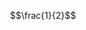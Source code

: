 <!-- MathJax -->
<script type="text/javascript"
  src="https://cdnjs.cloudflare.com/ajax/libs/mathjax/2.7.5/MathJax.js?config=TeX-MML-AM_CHTML">
</script>

$$\frac{1}{2}$$
